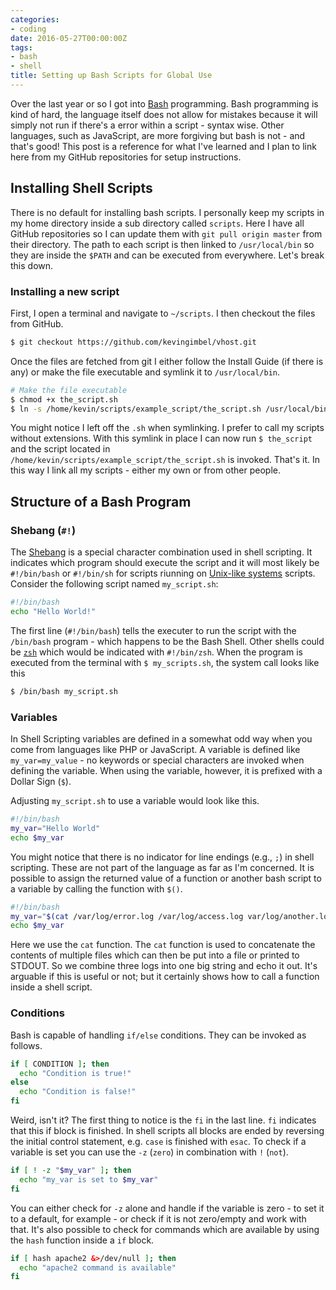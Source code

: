 ```yaml
---
categories:
- coding
date: 2016-05-27T00:00:00Z
tags:
- bash
- shell
title: Setting up Bash Scripts for Global Use
---
```


Over the last year or so I got into [Bash](https://en.wikipedia.org/wiki/Bash_(Unix_shell)) programming. Bash programming is kind of hard, the language itself does not allow for mistakes because it will simply not run if there's a error within a script - syntax wise. Other languages, such as JavaScript, are more forgiving but bash is not - and that's good! This post is a reference for what I've learned and I plan to link here from my GitHub repositories for setup instructions.

## Installing Shell Scripts

There is no default for installing bash scripts. I personally keep my scripts in my home directory inside a sub directory called `scripts`. Here I have all GitHub repositories so I can update them with `git pull origin master` from their directory. The path to each script is then linked to `/usr/local/bin` so they are inside the `$PATH` and can be executed from everywhere. Let's break this down.

### Installing a new script

First, I open a terminal and navigate to `~/scripts`. I then checkout the files from GitHub.

```sh
$ git checkout https://github.com/kevingimbel/vhost.git
```

Once the files are fetched from git I either follow the Install Guide (if there is any) or make the file executable and symlink it to `/usr/local/bin`.

```sh
# Make the file executable
$ chmod +x the_script.sh
$ ln -s /home/kevin/scripts/example_script/the_script.sh /usr/local/bin/the_script
```

You might notice I left off the `.sh` when symlinking. I prefer to call my scripts without extensions. With this symlink in place I can now run `$ the_script` and the script located in `/home/kevin/scripts/example_script/the_script.sh` is invoked. That's it. In this way I link all my scripts - either my own or from other people.

## Structure of a Bash Program

### Shebang (`#!`)

The [Shebang](https://en.wikipedia.org/wiki/Shebang_(Unix)) is a special character combination used in shell scripting. It indicates which program should execute the script and it will most likely be `#!/bin/bash` or `#!/bin/sh` for scripts riunning on [Unix-like systems](https://en.wikipedia.org/wiki/Unix-like) scripts. Consider the following script named `my_script.sh`:

```sh
#!/bin/bash
echo "Hello World!"
```
The first line (`#!/bin/bash`) tells the executer to run the script with the `/bin/bash` program - which happens to be the Bash Shell. Other shells could be [`zsh`](http://www.zsh.org/) which would be indicated with `#!/bin/zsh`. When the program is executed from the terminal with `$ my_scripts.sh`, the system call looks like this

```sh
$ /bin/bash my_script.sh
```

### Variables

In Shell Scripting variables are defined in a somewhat odd way when you come from languages like PHP or JavaScript. A variable is defined like `my_var=my_value` - no keywords or special characters are invoked when defining the variable. When using the variable, however, it is prefixed with a Dollar Sign (`$`).

Adjusting `my_script.sh` to use a variable would look like this.

```sh
#!/bin/bash
my_var="Hello World"
echo $my_var
```

You might notice that there is no indicator for line endings (e.g., `;`) in shell scripting. These are not part of the language as far as I'm concerned. It is possible to assign the returned value of a function or another bash script to a variable by calling the function with `$()`.

```sh
#!/bin/bash
my_var="$(cat /var/log/error.log /var/log/access.log var/log/another.log)"
echo $my_var
```

Here we use the `cat` function. The `cat` function is used to concatenate the contents of multiple files which can then be put into a file or printed to STDOUT. So we combine three logs into one big string and echo it out. It's arguable if this is useful or not; but it certainly shows how to call a function inside a shell script.

### Conditions

Bash is capable of handling `if/else` conditions. They can be invoked as follows.

```sh
if [ CONDITION ]; then
  echo "Condition is true!"
else
  echo "Condition is false!"
fi
```

Weird, isn't it? The first thing to notice is the `fi` in the last line. `fi` indicates that this if block is finished. In shell scripts all blocks are ended by reversing the initial control statement, e.g. `case` is finished with `esac`. To check if a variable is set you can use the `-z` (`zero`) in combination with `!` (`not`).

```sh
if [ ! -z "$my_var" ]; then
  echo "my_var is set to $my_var"
fi
```

You can either check for `-z` alone and handle if the variable is zero - to set it to a default, for example - or check if it is not zero/empty and work with that. It's also possible to check for commands which are available by using the `hash` function inside a `if` block.

```sh
if [ hash apache2 &>/dev/null ]; then
  echo "apache2 command is available"
fi
```
